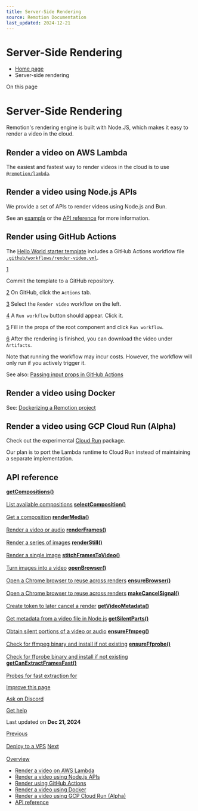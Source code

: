 ```yaml
---
title: Server-Side Rendering
source: Remotion Documentation
last_updated: 2024-12-21
---
```


# Server-Side Rendering

- [Home page](/)
- Server-side rendering

On this page

# Server-Side Rendering

Remotion's rendering engine is built with Node.JS, which makes it easy to render a video in the cloud.

## Render a video on AWS Lambda [​](\#render-a-video-on-aws-lambda "Direct link to Render a video on AWS Lambda")

The easiest and fastest way to render videos in the cloud is to use [`@remotion/lambda`](/docs/lambda).

## Render a video using Node.js APIs [​](\#render-a-video-using-nodejs-apis "Direct link to Render a video using Node.js APIs")

We provide a set of APIs to render videos using Node.js and Bun.

See an [example](/docs/ssr-node) or the [API reference](/docs/renderer) for more information.

## Render using GitHub Actions [​](\#render-using-github-actions "Direct link to Render using GitHub Actions")

The [Hello World starter template](https://github.com/remotion-dev/template-helloworld) includes a GitHub Actions workflow file [`.github/workflows/render-video.yml`](https://github.com/remotion-dev/template-helloworld/blob/main/.github/workflows/render-video.yml).

[1](#1)

Commit the template to a GitHub repository.

[2](#2) On GitHub, click the `Actions` tab.

[3](#3) Select the `Render video` workflow on the left.

[4](#4) A `Run workflow` button should appear. Click it.

[5](#5) Fill in the props of the root component and click `Run workflow`.

[6](#6) After the rendering is finished, you can download the video under `Artifacts`.

Note that running the workflow may incur costs. However, the workflow will only run if you actively trigger it.

See also: [Passing input props in GitHub Actions](/docs/passing-props#passing-input-props-in-github-actions)

## Render a video using Docker [​](\#render-a-video-using-docker "Direct link to Render a video using Docker")

See: [Dockerizing a Remotion project](/docs/docker)

## Render a video using GCP Cloud Run (Alpha) [​](\#render-a-video-using-gcp-cloud-run-alpha "Direct link to Render a video using GCP Cloud Run (Alpha)")

Check out the experimental [Cloud Run](/docs/cloudrun-alpha) package.

Our plan is to port the Lambda runtime to Cloud Run instead of maintaining a separate implementation.

## API reference [​](\#api-reference "Direct link to API reference")

[**getCompositions()** \
\
List available compositions](/docs/renderer/get-compositions) [**selectComposition()** \
\
Get a composition](/docs/renderer/select-composition) [**renderMedia()** \
\
Render a video or audio](/docs/renderer/render-media) [**renderFrames()** \
\
Render a series of images](/docs/renderer/render-frames) [**renderStill()** \
\
Render a single image](/docs/renderer/render-still) [**stitchFramesToVideo()** \
\
Turn images into a video](/docs/renderer/stitch-frames-to-video) [**openBrowser()** \
\
Open a Chrome browser to reuse across renders](/docs/renderer/open-browser) [**ensureBrowser()** \
\
Open a Chrome browser to reuse across renders](/docs/renderer/ensure-browser) [**makeCancelSignal()** \
\
Create token to later cancel a render](/docs/renderer/make-cancel-signal) [**getVideoMetadata()** \
\
Get metadata from a video file in Node.js](/docs/renderer/get-video-metadata) [**getSilentParts()** \
\
Obtain silent portions of a video or audio](/docs/renderer/get-silent-parts) [**ensureFfmpeg()** \
\
Check for ffmpeg binary and install if not existing](/docs/renderer/ensure-ffmpeg) [**ensureFfprobe()** \
\
Check for ffprobe binary and install if not existing](/docs/renderer/ensure-ffprobe) [**getCanExtractFramesFast()** \
\
Probes for fast extraction for <OffthreadVideo>](/docs/renderer/get-can-extract-frames-fast)

[Improve this page](https://github.com/remotion-dev/remotion/edit/main/packages/docs/docs/ssr.mdx)

[Ask on Discord](https://remotion.dev/discord)

[Get help](/docs/get-help)

Last updated on **Dec 21, 2024**

[Previous\
\
Deploy to a VPS](/docs/studio/deploy-server) [Next\
\
Overview](/docs/ssr)

- [Render a video on AWS Lambda](#render-a-video-on-aws-lambda)
- [Render a video using Node.js APIs](#render-a-video-using-nodejs-apis)
- [Render using GitHub Actions](#render-using-github-actions)
- [Render a video using Docker](#render-a-video-using-docker)
- [Render a video using GCP Cloud Run (Alpha)](#render-a-video-using-gcp-cloud-run-alpha)
- [API reference](#api-reference)

